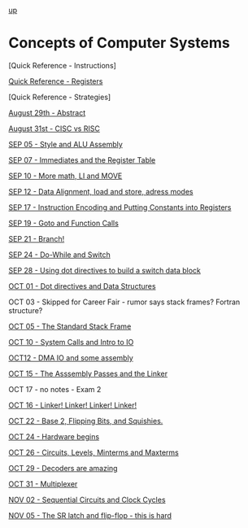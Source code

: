 [up](../../index.html)

# Concepts of Computer Systems

[Quick Reference - Instructions]

[Quick Reference - Registers](./reference/registers.md)

[Quick Reference - Strategies]

[August 29th - Abstract](./notes/AUG29.md)

[August 31st - CISC vs RISC](./notes/AUG31.md)

[SEP 05 - Style and ALU Assembly](./notes/SEP05.md)

[SEP 07 - Immediates and the Register Table](./notes/SEP07.md)

[SEP 10 - More math, LI and MOVE](./notes/SEP10.md)

[SEP 12 - Data Alignment, load and store, adress modes](./notes/SEP12.md)

[SEP 17 - Instruction Encoding and Putting Constants into Registers](./notes/SEP17.md)

[SEP 19 - Goto and Function Calls](./notes/SEP19.md)

[SEP 21 - Branch!](./notes/SEP21.md)

[SEP 24 - Do-While and Switch](./notes/SEP24.md)

[SEP 28 - Using dot directives to build a switch data block](./notes/SEP28.md)

[OCT 01 - Dot directives and Data Structures](./notes/OCT01.md)

OCT 03 - Skipped for Career Fair - rumor says stack frames? Fortran structure?

[OCT 05 - The Standard Stack Frame](./notes/OCT05.md)

[OCT 10 - System Calls and Intro to IO](./notes/OCT10.md)

[OCT12 - DMA IO and some assembly](./notes/OCT12.md)

[OCT 15 - The Asssembly Passes and the Linker](./notes/OCT15.md)

OCT 17 - no notes - Exam 2

[OCT 16 - Linker! Linker! Linker! Linker!](./notes/OCT19.md)

[OCT 22 - Base 2, Flipping Bits, and Squishies.](./notes/OCT22.md)

[OCT 24 - Hardware begins](./notes/OCT24.md)

[OCT 26 - Circuits, Levels, Minterms and Maxterms](./notes/OCT26.md)

[OCT 29 - Decoders are amazing](./notes/OCT29.md)

[OCT 31 - Multiplexer](./notes/OCT31.md)

[NOV 02 - Sequential Circuits and Clock Cycles](./notes/NOV02.md)

[NOV 05 - The SR latch and flip-flop - this is hard](./notes/NOV05.md)
